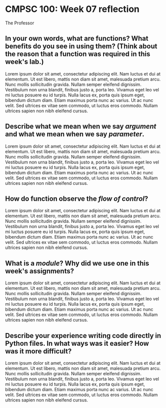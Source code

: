 # CMPSC 100: Week 07 reflection

The Professor

## In your own words, what are functions? What benefits do you see in using them? (Think about the reason that a function was required in this week's lab.)

Lorem ipsum dolor sit amet, consectetur adipiscing elit. Nam luctus et dui at elementum. Ut est libero, mattis non diam sit amet, malesuada pretium arcu. Nunc mollis sollicitudin gravida. Nullam semper eleifend dignissim. Vestibulum non urna blandit, finibus justo a, porta leo. Vivamus eget leo vel mi luctus posuere eu id turpis. Nulla lacus ex, porta quis ipsum eget, bibendum dictum diam. Etiam maximus porta nunc ac varius. Ut ac nunc velit. Sed ultrices ex vitae sem commodo, ut luctus eros commodo. Nullam ultrices sapien non nibh eleifend cursus. 

## Describe what we mean when we say _argument_ and what we mean when we say _parameter_.

Lorem ipsum dolor sit amet, consectetur adipiscing elit. Nam luctus et dui at elementum. Ut est libero, mattis non diam sit amet, malesuada pretium arcu. Nunc mollis sollicitudin gravida. Nullam semper eleifend dignissim. Vestibulum non urna blandit, finibus justo a, porta leo. Vivamus eget leo vel mi luctus posuere eu id turpis. Nulla lacus ex, porta quis ipsum eget, bibendum dictum diam. Etiam maximus porta nunc ac varius. Ut ac nunc velit. Sed ultrices ex vitae sem commodo, ut luctus eros commodo. Nullam ultrices sapien non nibh eleifend cursus. 

## How do function observe the _flow of control_?

Lorem ipsum dolor sit amet, consectetur adipiscing elit. Nam luctus et dui at elementum. Ut est libero, mattis non diam sit amet, malesuada pretium arcu. Nunc mollis sollicitudin gravida. Nullam semper eleifend dignissim. Vestibulum non urna blandit, finibus justo a, porta leo. Vivamus eget leo vel mi luctus posuere eu id turpis. Nulla lacus ex, porta quis ipsum eget, bibendum dictum diam. Etiam maximus porta nunc ac varius. Ut ac nunc velit. Sed ultrices ex vitae sem commodo, ut luctus eros commodo. Nullam ultrices sapien non nibh eleifend cursus. 

## What is a _module_? Why did we use one in this week's assignments?

Lorem ipsum dolor sit amet, consectetur adipiscing elit. Nam luctus et dui at elementum. Ut est libero, mattis non diam sit amet, malesuada pretium arcu. Nunc mollis sollicitudin gravida. Nullam semper eleifend dignissim. Vestibulum non urna blandit, finibus justo a, porta leo. Vivamus eget leo vel mi luctus posuere eu id turpis. Nulla lacus ex, porta quis ipsum eget, bibendum dictum diam. Etiam maximus porta nunc ac varius. Ut ac nunc velit. Sed ultrices ex vitae sem commodo, ut luctus eros commodo. Nullam ultrices sapien non nibh eleifend cursus. 

## Describe your experience writing code directly in Python files. In what ways was it easier? How was it more difficult?

Lorem ipsum dolor sit amet, consectetur adipiscing elit. Nam luctus et dui at elementum. Ut est libero, mattis non diam sit amet, malesuada pretium arcu. Nunc mollis sollicitudin gravida. Nullam semper eleifend dignissim. Vestibulum non urna blandit, finibus justo a, porta leo. Vivamus eget leo vel mi luctus posuere eu id turpis. Nulla lacus ex, porta quis ipsum eget, bibendum dictum diam. Etiam maximus porta nunc ac varius. Ut ac nunc velit. Sed ultrices ex vitae sem commodo, ut luctus eros commodo. Nullam ultrices sapien non nibh eleifend cursus. 